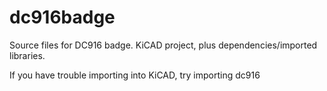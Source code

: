 # dc916badge

Source files for DC916 badge.  KiCAD project, plus dependencies/imported libraries.

If you have trouble importing into KiCAD, try importing dc916
